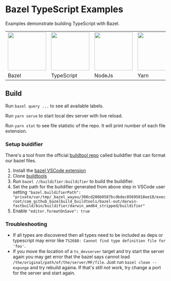 # Bazel TypeScript Examples

Examples demonstrate building TypeScript with Bazel.

<table>
    <tr>
        <td><a href="https://bazel.build/"><img src="https://bazel.build/images/bazel-icon.svg" height="120"/></a></td>
        <td><a href="http://www.typescriptlang.org/"><img src="https://raw.githubusercontent.com/remojansen/logo.ts/master/ts.png" height="120"/></a></td>
        <td><a href="https://nodejs.org/en/"><img src="https://nodejs.org/static/images/logo.svg" height="120"/></a></td>
        <td><a href="https://yarnpkg.com/en/"><img src="https://classic.yarnpkg.com/assets/feature-speed.png" height="120"/></a></td>
    </tr>
    <tr>
        <td>Bazel</td>
        <td>TypeScript</td>
        <td>NodeJs</td>
        <td>Yarn</td>
    </tr>
</table>


## Build

Run `bazel query ...` to see all available labels.

Run `yarn serve` to start local dev server with live reload.

Run `yarn stat` to see file statistic of the repo. It will print number of each file extension.

### Setup buidifier

There's a tool from the official [buildtool repo](https://github.com/bazelbuild/buildtools.git) called buildifier that can format our bazel files.

1. Install the [bazel VSCode extension](https://marketplace.visualstudio.com/items?itemName=DevonDCarew.bazel-code)
2. Clone [buildtools](https://github.com/bazelbuild/buildtools.git)
3. Run `bazel //buildifier:buildifier` to build the buildifier.
4. Set the path for the buildifier generated from above step in VSCode user setting `"bazel.buildifierPath": "private/var/tmp/_bazel_wayou/308cd286b0587bcdbdec05695018ee18/execroot/com_github_bazelbuild_buildtools/bazel-out/darwin-fastbuild/bin/buildifier/darwin_amd64_stripped/buildifier"`
5. Enable `"editor.formatOnSave": true`

### Troubleshooting

- If all types are discovered then all types need to be included as deps or typescript may error like `TS2688: Cannot find type definition file for 'foo'`.
- If you move the location of a `ts_devserver` target and try start the server again you may get error that the bazel says cannot load `/the/original/path/of/the/server/MF/file`. Just run `bazel clean --expunge` and try rebuild againa. If that's still not work, try change a port for the server and start again.
